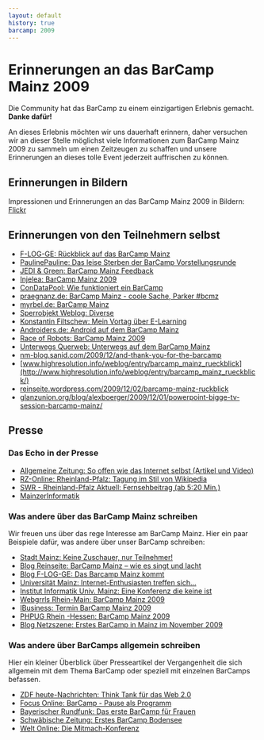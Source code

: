 ```yaml
---
layout: default
history: true
barcamp: 2009
---
```


# Erinnerungen an das BarCamp Mainz 2009

Die Community hat das BarCamp zu einem einzigartigen Erlebnis gemacht. **Danke dafür!**

An dieses Erlebnis möchten wir uns dauerhaft erinnern, daher versuchen wir an dieser Stelle möglichst viele Informationen zum BarCamp Mainz 2009 zu sammeln um einen Zeitzeugen zu schaffen und unsere Erinnerungen an dieses tolle Event jederzeit auffrischen zu können.

## Erinnerungen in Bildern

Impressionen und Erinnerungen an das BarCamp Mainz 2009 in Bildern: [Flickr](https://www.flickr.com/search/?text=bcmz)


## Erinnerungen von den Teilnehmern selbst

*   [F-LOG-GE: Rückblick auf das BarCamp Mainz](http://grochtdreis.de/weblog/2009/11/30/rueckblick-auf-das-barcamp-mainz/)
*   [PaulinePauline: Das leise Sterben der BarCamp Vorstellungsrunde](http://blog.paulinepauline.de/2009/11/30/das-leise-sterben-der-barcamp-vorstellungsrunde/)
*   [JEDI & Green: BarCamp Mainz Feedback](http://jedi-creation.de/blog/2009/11/barcamp-mainz-feedback/)
*   [Injelea: BarCamp Mainz 2009](http://www.injelea.de/plog/blog.php/injelea/2009/11/29/barcamp-mainz-2009)
*   [ConDataPool: Wie funktioniert ein BarCamp](http://www.blog.condatapool.de/de/articles/22/wie-funktioniert-ein-barcamp)
*   [praegnanz.de: BarCamp Mainz - coole Sache, Parker #bcmz](http://praegnanz.de/weblog/barcamp-mainz-coole-sache-parker-bcmz)
*   [myrbel.de: BarCamp Mainz](http://wp.myrbel.de/index.php/2009/11/26/barcamp-mainz/)
*   [Sperrobjekt Weblog: Diverse](http://blog.sperr-objekt.de/index.php?serendipity[action]=search&serendipity[searchTerm]=bcmz&serendipity[searchButton]=%3E)
*   [Konstantin Filtschew: Mein Vortag über E-Learning](http://konstantin.filtschew.de/blog/2009/11/29/mein-vortrag-uber-e-learning-auf-dem-barcamp-mainz/)
*   [Androiders.de: Android auf dem BarCamp Mainz](http://www.androiders.de/2009/11/android-auf-dem-barcamp-mainz/)
*   [Race of Robots: BarCamp Mainz 2009](http://weblog.raceofrobots.de/2009/11/barcamp-mainz-2009/)
*   [Unterwegs Querweb: Unterwegs auf dem BarCamp Mainz](http://querweb.wordpress.com/2009/11/30/unterwegs-auf-dem-barcamp-mainz/)
*   [nm-blog.sanid.com/2009/12/and-thank-you-for-the-barcamp](http://nm-blog.sanid.com/2009/12/and-thank-you-for-the-barcamp/)
*   [www.highresolution.info/weblog/entry/barcamp_mainz_rueckblick](http://www.highresolution.info/weblog/entry/barcamp_mainz_rueckblick/)
*   [reinseite.wordpress.com/2009/12/02/barcamp-mainz-ruckblick](http://reinseite.wordpress.com/2009/12/02/barcamp-mainz-ruckblick/)
*   [glanzunion.org/blog/alexboerger/2009/12/01/powerpoint-bigge-tv-session-barcamp-mainz/](http://glanzunion.org/blog/alexboerger/2009/12/01/powerpoint-bigge-tv-session-barcamp-mainz/)

## Presse

### Das Echo in der Presse

*   [Allgemeine Zeitung: So offen wie das Internet selbst (Artikel und Video)](http://www.allgemeine-zeitung.de/region/rhein-main/meldungen/7953177.htm)
*   [RZ-Online: Rheinland-Pfalz: Tagung im Stil von Wikipedia](http://rhein-zeitung.de/on/09/11/30/rlp/t/rzo645002.html)
*   [SWR - Rheinland-Pfalz Aktuell: Fernsehbeitrag (ab 5:20 Min.)](http://bit.ly/bcmz_swr)
*   [MainzerInformatik](http://bit.ly/bcmz_md)

### Was andere über das BarCamp Mainz schreiben

Wir freuen uns über das rege Interesse am BarCamp Mainz. Hier ein paar Beispiele dafür, was andere über unser BarCamp schreiben:

*   [Stadt Mainz: Keine Zuschauer, nur Teilnehmer!](http://www.mainz.de/WGAPublisher/online/html/default/hthn-7wchrf.de.html)
*   [Blog Reinseite: BarCamp Mainz – wie es singt und lacht](http://reinseite.wordpress.com/2009/07/03/barcamp-mainz-wie-es-singt-und-lacht/)
*   [Blog F-LOG-GE: Das Barcamp Mainz kommt](http://grochtdreis.de/weblog/2009/09/30/das-barcamp-mainz-kommt/)
*   [Universität Mainz: Internet-Enthusiasten treffen sich...](http://www.phmi.uni-mainz.de/3682.php)
*   [Institut Informatik Univ. Mainz: Eine Konferenz die keine ist](http://www.informatik.uni-mainz.de/1102.php)
*   [Webgrrls Rhein-Main: BarCamp Mainz 2009](http://www.webgrrls-rheinmain.de/index.php?view=details&id=67:barcamp-mainz-2009&option=com_eventlist&Itemid=67&b6c2e91e46ef505af0f755320736d759=4be900d43b6b4a120c93687782ed9ceb)
*   [IBusiness: Termin BarCamp Mainz 2009](http://www.ibusiness.de/termine/tm/1496880038.html)
*   [PHPUG Rhein -Hessen: BarCamp Mainz 2009](http://www.phpug-rheinhessen.de/de/blog/artikel.7.html?news_details[id]=1)
*   [Blog Netzszene: Erstes BarCamp in Mainz im November 2009](http://www.netzszene.de/2009/10/06/erstes-barcamp-in-mainz-im-november-2009/)

### Was andere über BarCamps allgemein schreiben

Hier ein kleiner Überblick über Presseartikel der Vergangenheit die sich allgemein mit dem Thema BarCamp oder speziell mit einzelnen BarCamps befassen.

*   [ZDF heute-Nachrichten: Think Tank für das Web 2.0](http://www.heute.de/ZDFheute/inhalt/20/0,3672,7121300,00.html)
*   [Focus Online: BarCamp - Pause als Programm](http://www.focus.de/karriere/perspektiven/informationszeitalter/tid-12960/barcamp-pause-als-programm_aid_357743.html)
*   [Bayerischer Rundfunk: Das erste BarCamp für Frauen](http://www.br-online.de/bayern2/zuendfunk/zuendfunk-leben-thema-barcamp-ID1220275181062.xml)
*   [Schwäbische Zeitung: Erstes BarCamp Bodensee](http://www.szon.de/lokales/friedrichshafen/stadt/200806010199.html)
*   [Welt Online: Die Mitmach-Konferenz](http://www.welt.de/welt_print/article1713742/Die_Mitmach_Konferenz.html)